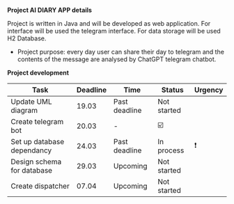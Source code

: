 **Project AI DIARY APP details**

Project is written in Java and will be developed as web application.
For interface will be used the telegram interface.
For data storage will be used H2 Database.

- Project purpose: every day user can share their day to telegram and the contents of the message are analysed by ChatGPT telegram chatbot.

**Project development**

| **Task**                   | **Deadline** | **Time**      | **Status**              | Urgency       |
|----------------------------|--------------|---------------|-------------------------|---------------|
| Update UML diagram         | 19.03        | Past deadline | Not started             |               |
| Create telegram bot        | 20.03        | \-            | :ballot_box_with_check: |               |
| Set up database dependancy | 24.03        | Past deadline | In process              | :exclamation: |
| Design schema for database | 29.03        | Upcoming      | Not started             |               |
| Create dispatcher          | 07.04        | Upcoming      | Not started             |               |
